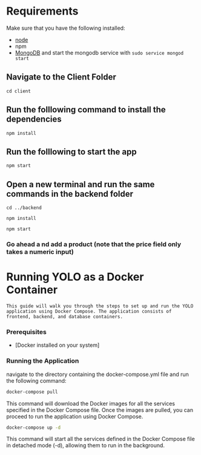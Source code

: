# Requirements
Make sure that you have the following installed:
- [node](https://www.digitalocean.com/community/tutorials/how-to-install-node-js-on-ubuntu-18-04) 
- npm 
- [MongoDB](https://docs.mongodb.com/manual/tutorial/install-mongodb-on-ubuntu/) and start the mongodb service with `sudo service mongod start`

## Navigate to the Client Folder 
 `cd client`

## Run the folllowing command to install the dependencies 
 `npm install`

## Run the folllowing to start the app
 `npm start`

## Open a new terminal and run the same commands in the backend folder
 `cd ../backend`

 `npm install`

 `npm start`

 ### Go ahead a nd add a product (note that the price field only takes a numeric input)

 # Running YOLO as a Docker Container
    This guide will walk you through the steps to set up and run the YOLO application using Docker Compose. The application consists of frontend, backend, and database containers.

 ### Prerequisites

 - [Docker installed on your system]

### Running the Application
navigate to the directory containing the docker-compose.yml file and run the following command:
``` bash
docker-compose pull

```
This command will download the Docker images for all the services specified in the Docker Compose file. Once the images are pulled, you can proceed to run the application using Docker Compose.

```bash
docker-compose up -d

```
This command will start all the services defined in the Docker Compose file in detached mode (-d), allowing them to run in the background.
